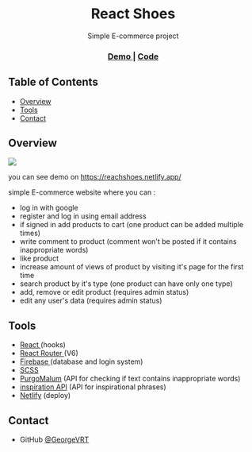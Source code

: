 <h1 align="center">React Shoes</h1>

<div align="center">
    Simple E-commerce project
</div>

<div align="center">
  <h3>
    <a href="https://reactshoes.netlify.app/">
      Demo
    </a>
    <span> | </span>
    <a href="https://github.com/GeorgeVRT/ReactShoes">
      Code
    </a>
  </h3>
</div>

## Table of Contents

-   [Overview](#overview)
-   [Tools](#tools)
-   [Contact](#contact)

## Overview

<a align="center" href="https://reactshoes.netlify.app/">
    <img src="https://i.ibb.co/wRG400B/Reach-Shoes.png" style={height: "200px"}>
</a>

you can see demo on https://reachshoes.netlify.app/

simple E-commerce website where you can :

-   log in with google
-   register and log in using email address
-   if signed in add products to cart (one product can be added multiple times)
-   write comment to product (comment won't be posted if it contains inappropriate words)
-   like product
-   increase amount of views of product by visiting it's page for the first time
-   search product by it's type (one product can have only one type)
-   add, remove or edit product (requires admin status)
-   edit any user's data (requires admin status)

## Tools

-   <a href="https://reactjs.org/"> React </a> (hooks)
-   <a href="https://reactrouter.com/docs/en/v6/getting-started"> React Router </a> (V6)
-   <a href="https://firebase.google.com/docs/firestore"> Firebase </a> (database and login system)
-   <a href="https://sass-lang.com/"> SCSS </a>
-   <a href="https://www.purgomalum.com/">PurgoMalum</a> (API for checking if text contains inappropriate words)
-   <a href="https://api.goprogram.ai/inspiration/docs/">inspiration API</a> (API for inspirational phrases)
-   <a href="https://www.netlify.com/">Netlify</a> (deploy)

## Contact

-   GitHub [@GeorgeVRT](https://github.com/GeorgeVRT)
